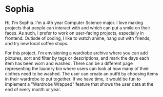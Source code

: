 # Sophia

Hi, I'm Sophia. I'm a 4th year Computer Science major. I love making projects that people can interact with and which can put a smile on their faces. As such, I prefer to work on user-facing projects, especially in frontend. Outisde of coding, I like to watch anime, hang out with friends, and try new local coffee shops.

For this project, I'm envisioning a wardrobe archive where you can add pictures, sort and filter by tags or descriptions, and mark the days each item has been worn and washed. There can be a different page representing the laundry bin where users can look at how many of their clothes need to be washed. The user can create an outfit by choosing items in their wardrobe to put together. If we have time, it would be fun to implement a "Wardrobe Wrapped" feature that shows the user data at the end of every month or year. 